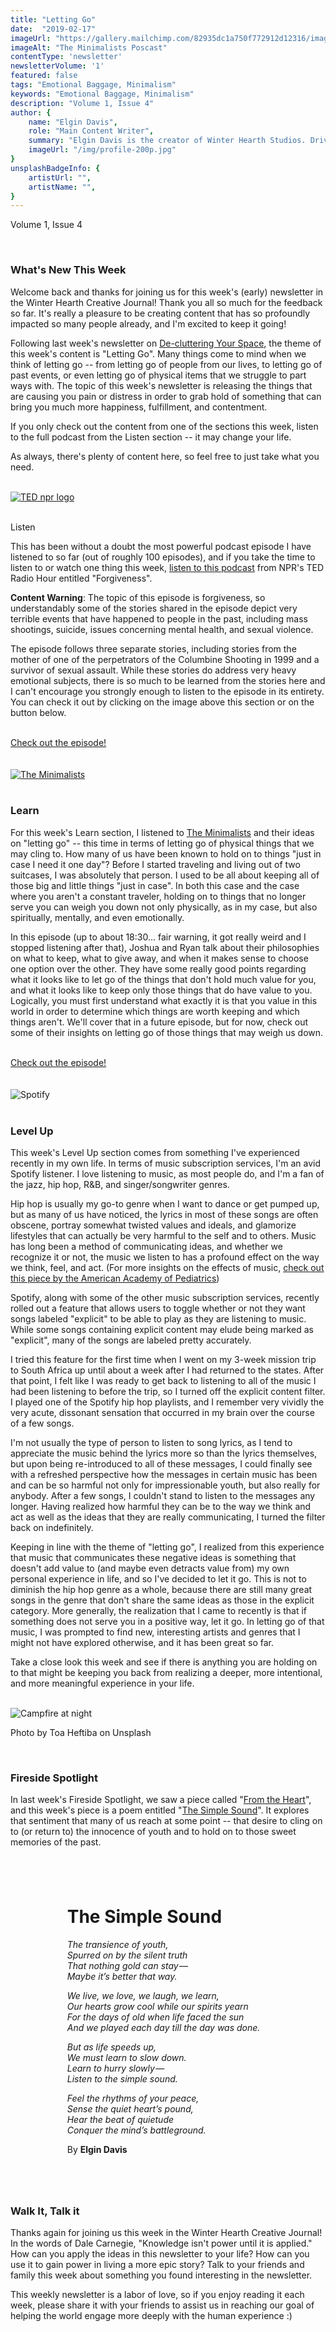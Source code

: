 ```yaml
---
title: "Letting Go"
date:  "2019-02-17"
imageUrl: "https://gallery.mailchimp.com/82935dc1a750f772912d12316/images/2b7d3f04-dbb5-4fbf-9f24-2ddb28a782d5.jpg"
imageAlt: "The Minimalists Poscast"
contentType: 'newsletter'
newsletterVolume: '1'
featured: false
tags: "Emotional Baggage, Minimalism"
keywords: "Emotional Baggage, Minimalism"
description: "Volume 1, Issue 4"
author: {
    name: "Elgin Davis",
    role: "Main Content Writer",
    summary: "Elgin Davis is the creator of Winter Hearth Studios. Driven by a passionate spirit and boundless curiosity, Davis' work seeks to explore the depths of humanity and what it might look like to live a hyper-meaningful existence here on earth.",
    imageUrl: "/img/profile-200p.jpg" 
}
unsplashBadgeInfo: {
    artistUrl: "",
    artistName: "",
}
---
```

Volume 1, Issue 4

<br>

### What's New This Week
Welcome back and thanks for joining us for this week's (early) newsletter in the Winter Hearth Creative Journal! Thank you all so much for the feedback so far. It's really a pleasure to be creating content that has so profoundly impacted so many people already, and I'm excited to keep it going!

Following last week's newsletter on [De-cluttering Your Space](/newsletters/volume-1/cluttered-space/), the theme of this week's content is "Letting Go". Many things come to mind when we think of letting go -- from letting go of people from our lives, to letting go of past events, or even letting go of physical items that we struggle to part ways with. The topic of this week's newsletter is releasing the things that are causing you pain or distress in order to grab hold of something that can bring you much more happiness, fulfillment, and contentment.

If you only check out the content from one of the sections this week, listen to the full podcast from the Listen section -- it may change your life.

As always, there's plenty of content here, so feel free to just take what you need.
 

<br>

<div class='text-center pt-20 pb-20'>
    <a rel='noopener noreferrer' target='_blank' href='https://www.npr.org/podcasts/510298/ted-radio-hour#res686332510'>
        <img src='https://gallery.mailchimp.com/82935dc1a750f772912d12316/images/0185a1b2-3704-49f3-90cd-177f8224db19.jpg' alt='TED npr logo'>
    </a>
</div>
<br>

Listen
 
This has been without a doubt the most powerful podcast episode I have listened to so far (out of roughly 100 episodes), and if you take the time to listen to or watch one thing this week, [listen to this podcast](https://www.npr.org/podcasts/510298/ted-radio-hour#res686332510) from NPR's TED Radio Hour entitled "Forgiveness".

**Content Warning**: The topic of this episode is forgiveness, so understandably some of the stories shared in the episode depict very terrible events that have happened to people in the past, including mass shootings, suicide, issues concerning mental health, and sexual violence.

The episode follows three separate stories, including stories from the mother of one of the perpetrators of the Columbine Shooting in 1999 and a survivor of sexual assault. While these stories do address very heavy emotional subjects, there is so much to be learned from the stories here and I can't encourage you strongly enough to listen to the episode in its entirety. You can check it out by clicking on the image above this section or on the button below.

<br>
<div class='text-center pt-20 pb-20'>
    <a rel='noopener noreferrer' class='primary-btn' href='https://www.npr.org/podcasts/510298/ted-radio-hour#res686332510'>Check out the episode!</a>
</div>
<br>

<br>
<div class='text-center pt-20 pb-20'>
    <a rel='noopener noreferrer' target='_blank' href='https://www.youtube.com/watch?v=KDUx-h0TFWU&feature=youtu.be'>
        <img src='https://gallery.mailchimp.com/82935dc1a750f772912d12316/images/2b7d3f04-dbb5-4fbf-9f24-2ddb28a782d5.jpg' alt='The Minimalists'/>
    </a>
</div>

<br>

### Learn
For this week's Learn section, I listened to [The Minimalists](https://www.theminimalists.com/) and their ideas on "letting go" -- this time in terms of letting go of physical things that we may cling to. How many of us have been known to hold on to things "just in case I need it one day"? Before I started traveling and living out of two suitcases, I was absolutely that person. I used to be all about keeping all of those big and little things "just in case". In both this case and the case where you aren't a constant traveler, holding on to things that no longer serve you can weigh you down not only physically, as in my case, but also spiritually, mentally, and even emotionally.

In this episode (up to about 18:30... fair warning, it got really weird and I stopped listening after that), Joshua and Ryan talk about their philosophies on what to keep, what to give away, and when it makes sense to choose one option over the other. They have some really good points regarding what it looks like to let go of the things that don't hold much value for you, and what it looks like to keep only those things that do have value to you. Logically, you must first understand what exactly it is that you value in this world in order to determine which things are worth keeping and which things aren't. We'll cover that in a future episode, but for now, check out some of their insights on letting go of those things that may weigh us down.

<br>
<div class='text-center pt-20 pb-20'>
    <a rel='noopener noreferrer' class='primary-btn' href='https://www.youtube.com/watch?v=KDUx-h0TFWU&feature=youtu.be'>Check out the episode!</a>
</div>
<br>

<br>

<div class='text-center pt-20 pb-20'>
    <img src='https://gallery.mailchimp.com/82935dc1a750f772912d12316/images/0d749718-ff7b-4ffb-a29f-75c904f7a41f.jpeg' alt='Spotify'/>
</div>

<br>

### Level Up
 
This week's Level Up section comes from something I've experienced recently in my own life. In terms of music subscription services, I'm an avid Spotify listener. I love listening to music, as most people do, and I'm a fan of the jazz, hip hop, R&B, and singer/songwriter genres.

Hip hop is usually my go-to genre when I want to dance or get pumped up, but as many of us have noticed, the lyrics in most of these songs are often obscene, portray somewhat twisted values and ideals, and glamorize lifestyles that can actually be very harmful to the self and to others. Music has long been a method of communicating ideas, and whether we recognize it or not, the music we listen to has a profound effect on the way we think, feel, and act.
(For more insights on the effects of music, [check out this piece by the American Academy of Pediatrics](http://pediatrics.aappublications.org/content/124/5/1488))

Spotify, along with some of the other music subscription services, recently rolled out a feature that allows users to toggle whether or not they want songs labeled "explicit" to be able to play as they are listening to music. While some songs containing explicit content may elude being marked as "explicit", many of the songs are labeled pretty accurately. 

I tried this feature for the first time when I went on my 3-week mission trip to South Africa up until about a week after I had returned to the states. After that point, I felt like I was ready to get back to listening to all of the music I had been listening to before the trip, so I turned off the explicit content filter. I played one of the Spotify hip hop playlists, and I remember very vividly the very acute, dissonant sensation that occurred in my brain over the course of a few songs.

I'm not usually the type of person to listen to song lyrics, as I tend to appreciate the music behind the lyrics more so than the lyrics themselves, but upon being re-introduced to all of these messages, I could finally see with a refreshed perspective how the messages in certain music has been and can be so harmful not only for impressionable youth, but also really for anybody. After a few songs, I couldn't stand to listen to the messages any longer. Having realized how harmful they can be to the way we think and act as well as the ideas that they are really communicating, I turned the filter back on indefinitely.

Keeping in line with the theme of "letting go", I realized from this experience that music that communicates these negative ideas is something that doesn't add value to (and maybe even detracts value from) my own personal experience in life, and so I've decided to let it go. This is not to diminish the hip hop genre as a whole, because there are still many great songs in the genre that don't share the same ideas as those in the explicit category. More generally, the realization that I came to recently is that if something does not serve you in a positive way, let it go. In letting go of that music, I was prompted to find new, interesting artists and genres that I might not have explored otherwise, and it has been great so far.

Take a close look this week and see if there is anything you are holding on to that might be keeping you back from realizing a deeper, more intentional, and more meaningful experience in your life.
 

<br>

<div class='text-center pt-20 pb-20'>
    <img src='https://gallery.mailchimp.com/82935dc1a750f772912d12316/images/44635994-05b0-4f93-9110-f4c83f8bf9d9.jpg' alt='Campfire at night'/>
    <p class="photo-credit"> 
        Photo by Toa Heftiba on Unsplash
    </p>
</div>
<br>

### Fireside Spotlight

In last week's Fireside Spotlight, we saw a piece called "[From the Heart](https://medium.com/@elgindavis9/from-the-heart-7a3f1e5f9784)", and this week's piece is a poem entitled "[The Simple Sound](https://medium.com/@elgindavis9/the-simple-sound-2045d4be0712)". It explores that sentiment that many of us reach at some point -- that desire to cling on to (or return to) the innocence of youth and to hold on to those sweet memories of the past.

<div style="text-align: center; padding: 8% 0;">
<div style="margin: 0 18%; text-align: left">
<h1>The Simple Sound</h1>
<em>
<p>The transience of youth,<br>
Spurred on by the silent truth<br>
That nothing gold can stay — <br>
Maybe it’s better that way.</p>

<p>We live, we love, we laugh, we learn,<br>
Our hearts grow cool while our spirits yearn<br>
For the days of old when life faced the sun<br>
And we played each day till the day was done.</p>

<p>But as life speeds up,<br>
We must learn to slow down.<br>
Learn to hurry slowly — <br>
Listen to the simple sound.</p>

<p>Feel the rhythms of your peace,<br>
Sense the quiet heart’s pound,<br>
Hear the beat of quietude<br>
Conquer the mind’s battleground.</p>
</em>
By <strong>Elgin Davis </strong>
</div>
</div>

<br>

### Walk It, Talk it

Thanks again for joining us this week in the Winter Hearth Creative Journal! In the words of Dale Carnegie, "Knowledge isn't power until it is applied." How can you apply the ideas in this newsletter to your life? How can you use it to gain power in living a more epic story? Talk to your friends and family this week about something you found interesting in the newsletter.


This weekly newsletter is a labor of love, so if you enjoy reading it each week, please share it with your friends to assist us in reaching our goal of helping the world engage more deeply with the human experience :)


